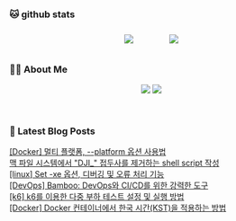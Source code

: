 
###  🐱 github stats  

<div id="main" align="center">
    <img src="https://github-readme-stats.vercel.app/api?username=peterica&count_private=true&show_icons=true&theme=radical"
        style="height: auto; margin-left: 20px; margin-right: 20px; padding: 10px;"/>
    <img src="https://github-readme-stats.vercel.app/api/top-langs/?username=peterica&layout=compact"   
        style="height: auto; margin-left: 20px; margin-right: 20px; padding: 10px;"/>
</div>

###  💁‍♀️ About Me  
<p align="center">
    <a href="https://peterica.tistory.com/"><img src="https://img.shields.io/badge/Blog-FF5722?style=flat-square&logo=Blogger&logoColor=white"/></a>
    <a href="mailto:ilovefran.ofm@gmail.com"><img src="https://img.shields.io/badge/Gmail-d14836?style=flat-square&logo=Gmail&logoColor=white&link=ilovefran.ofm@gmail.com"/></a>
</p>

<br>

### 📕 Latest Blog Posts   

<a href ="https://peterica.tistory.com/848"> [Docker] 멀티 플랫폼, --platform 옵션 사용법 </a> <br>
<a href ="https://peterica.tistory.com/847"> 맥 파일 시스템에서 &quot;DJI_&quot; 접두사를 제거하는 shell script 작성 </a> <br>
<a href ="https://peterica.tistory.com/846"> [linux] Set -xe 옵션, 디버깅 및 오류 처리 기능 </a> <br>
<a href ="https://peterica.tistory.com/845"> [DevOps] Bamboo: DevOps와 CI/CD를 위한 강력한 도구 </a> <br>
<a href ="https://peterica.tistory.com/843"> [k6] k6를 이용한 다중 부하 테스트 설정 및 실행 방법 </a> <br>
<a href ="https://peterica.tistory.com/844"> [Docker] Docker 컨테이너에서 한국 시간(KST)을 적용하는 방법 </a> <br>
